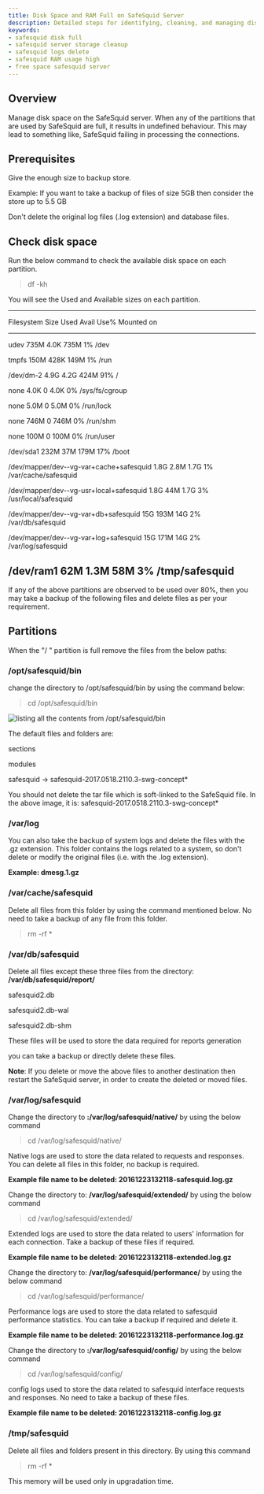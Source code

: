 ```yaml
---
title: Disk Space and RAM Full on SafeSquid Server
description: Detailed steps for identifying, cleaning, and managing disk and memory usage on a SafeSquid proxy server to prevent performance issues.
keywords:
- safesquid disk full
- safesquid server storage cleanup
- safesquid logs delete
- safesquid RAM usage high
- free space safesquid server
---
```


## Overview

Manage disk space on the SafeSquid server. When any of the partitions that are used by SafeSquid are full, it results in undefined behaviour. This may lead to something like, SafeSquid failing in processing the connections.

## Prerequisites

Give the enough size to backup store.

Example: If you want to take a backup of files of size 5GB then consider the store up to 5.5 GB

Don't delete the original log files (.log extension) and database files.

## Check disk space

Run the below command to check the available disk space on each partition.

> df -kh

You will see the Used and Available sizes on each partition.

  -------------------------------------------------------------------------------------------------------------
  Filesystem                                 Size       Used       Avail      Use%       Mounted on
  ------------------------------------------ ---------- ---------- ---------- ---------- ----------------------
  udev                                       735M       4.0K       735M       1%         /dev

  tmpfs                                      150M       428K       149M       1%         /run

  /dev/dm-2                                  4.9G       4.2G       424M       91%        /

  none                                       4.0K       0          4.0K       0%         /sys/fs/cgroup

  none                                       5.0M       0          5.0M       0%         /run/lock

  none                                       746M       0          746M       0%         /run/shm

  none                                       100M       0          100M       0%         /run/user

  /dev/sda1                                  232M       37M        179M       17%        /boot

  /dev/mapper/dev--vg-var+cache+safesquid   1.8G       2.8M       1.7G       1%         /var/cache/safesquid

  /dev/mapper/dev--vg-usr+local+safesquid   1.8G       44M        1.7G       3%         /usr/local/safesquid

  /dev/mapper/dev--vg-var+db+safesquid      15G        193M       14G        2%         /var/db/safesquid

  /dev/mapper/dev--vg-var+log+safesquid     15G        171M       14G        2%         /var/log/safesquid

  /dev/ram1                                  62M        1.3M       58M        3%         /tmp/safesquid
  -------------------------------------------------------------------------------------------------------------

If any of the above partitions are observed to be used over 80%, then you may take a backup of the following files and delete files as per your requirement.

## Partitions

When the "/ " partition is full remove the files from the below paths:

### /opt/safesquid/bin

change the directory to /opt/safesquid/bin by using the command below:

> cd /opt/safesquid/bin

![listing all the contents from /opt/safesquid/bin](/img/Troubleshooting/Disk_space_and_RAM_is_full_on_SafeSquid_server/image1.webp)

The default files and folders are:

sections

modules

safesquid -> safesquid-2017.0518.2110.3-swg-concept*

You should not delete the tar file which is soft-linked to the SafeSquid file. In the above image, it is: safesquid-2017.0518.2110.3-swg-concept*

### /var/log

You can also take the backup of system logs and delete the files with the .gz extension. This folder contains the logs related to a system, so don't delete or modify the original files (i.e. with the .log extension).

**Example: dmesg.1.gz**

### /var/cache/safesquid

Delete all files from this folder by using the command mentioned below. No need to take a backup of any file from this folder.

> rm -rf *

### /var/db/safesquid

Delete all files except these three files from the directory: **/var/db/safesquid/report/**

safesquid2.db

safesquid2.db-wal

safesquid2.db-shm

These files will be used to store the data required for reports generation

you can take a backup or directly delete these files.

**Note**: If you delete or move the above files to another destination then restart the SafeSquid server, in order to create the deleted or moved files.

### /var/log/safesquid

Change the directory to **:/var/log/safesquid/native/** by using the below command

> cd /var/log/safesquid/native/

Native logs are used to store the data related to requests and responses. You can delete all files in this folder, no backup is required.

**Example file name to be deleted: 20161223132118-safesquid.log.gz**

Change the directory to: **/var/log/safesquid/extended/** by using the below command

> cd /var/log/safesquid/extended/

Extended logs are used to store the data related to users' information for each connection. Take a backup of these files if required.

**Example file name to be deleted: 20161223132118-extended.log.gz**

Change the directory to: **/var/log/safesquid/performance/** by using the below command

> cd /var/log/safesquid/performance/

Performance logs are used to store the data related to safesquid performance statistics. You can take a backup if required and delete it.

**Example file name to be deleted: 20161223132118-performance.log.gz**

Change the directory to **:/var/log/safesquid/config/** by using the below command

> cd /var/log/safesquid/config/

config logs used to store the data related to safesquid interface requests and responses. No need to take a backup of these files.

**Example file name to be deleted: 20161223132118-config.log.gz**

### /tmp/safesquid

Delete all files and folders present in this directory. By using this command

> rm -rf *

This memory will be used only in upgradation time.
